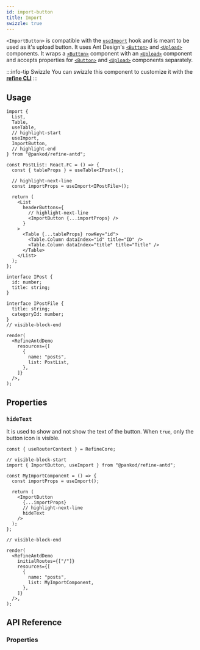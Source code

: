 ```yaml
---
id: import-button
title: Import
swizzle: true
---
```


`<ImportButton>` is compatible with the [`useImport`][useimport] hook and is meant to be used as it's upload button.
It uses Ant Design's [`<Button>`][button] and [`<Upload>`][upload] components. It wraps a [`<Button>`][button] component with an [`<Upload>`][upload] component and accepts properties for [`<Button>`][button] and [`<Upload>`][upload] components separately.

:::info-tip Swizzle
You can swizzle this component to customize it with the [**refine CLI**](/docs/3.xx.xx/packages/documentation/cli)
:::

## Usage

```tsx live
import {
  List,
  Table,
  useTable,
  // highlight-start
  useImport,
  ImportButton,
  // highlight-end
} from "@pankod/refine-antd";

const PostList: React.FC = () => {
  const { tableProps } = useTable<IPost>();

  // highlight-next-line
  const importProps = useImport<IPostFile>();

  return (
    <List
      headerButtons={
        // highlight-next-line
        <ImportButton {...importProps} />
      }
    >
      <Table {...tableProps} rowKey="id">
        <Table.Column dataIndex="id" title="ID" />
        <Table.Column dataIndex="title" title="Title" />
      </Table>
    </List>
  );
};

interface IPost {
  id: number;
  title: string;
}

interface IPostFile {
  title: string;
  categoryId: number;
}
// visible-block-end

render(
  <RefineAntdDemo
    resources={[
      {
        name: "posts",
        list: PostList,
      },
    ]}
  />,
);
```

## Properties

### `hideText`

It is used to show and not show the text of the button. When `true`, only the button icon is visible.

```tsx live disableScroll previewHeight=120px
const { useRouterContext } = RefineCore;

// visible-block-start
import { ImportButton, useImport } from "@pankod/refine-antd";

const MyImportComponent = () => {
  const importProps = useImport();

  return (
    <ImportButton
      {...importProps}
      // highlight-next-line
      hideText
    />
  );
};

// visible-block-end

render(
  <RefineAntdDemo
    initialRoutes={["/"]}
    resources={[
      {
        name: "posts",
        list: MyImportComponent,
      },
    ]}
  />,
);
```

## API Reference

### Properties

<PropsTable module="@pankod/refine-antd/ImportButton" />

[useimport]: /api-reference/antd/hooks/import/useImport.md
[button]: https://ant.design/components/button/
[upload]: https://ant.design/components/upload/
